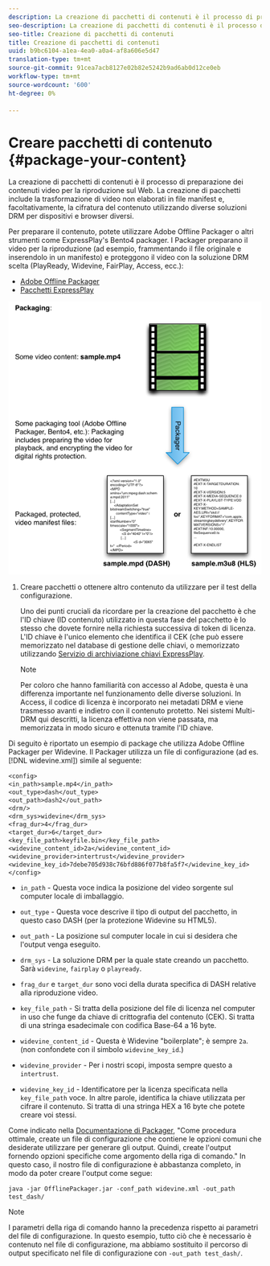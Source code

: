 ```yaml
---
description: La creazione di pacchetti di contenuti è il processo di preparazione dei contenuti video per la riproduzione sul Web. La creazione di pacchetti include la trasformazione di video non elaborati in file manifest e, facoltativamente, la cifratura del contenuto utilizzando diverse soluzioni DRM per dispositivi e browser diversi.
seo-description: La creazione di pacchetti di contenuti è il processo di preparazione dei contenuti video per la riproduzione sul Web. La creazione di pacchetti include la trasformazione di video non elaborati in file manifest e, facoltativamente, la cifratura del contenuto utilizzando diverse soluzioni DRM per dispositivi e browser diversi.
seo-title: Creazione di pacchetti di contenuti
title: Creazione di pacchetti di contenuti
uuid: b9bc6104-a1ea-4ea0-a0a4-af8a606e5d47
translation-type: tm+mt
source-git-commit: 91cea7acb8127e02b82e5242b9ad6ab0d12ce0eb
workflow-type: tm+mt
source-wordcount: '600'
ht-degree: 0%

---
```



# Creare pacchetti di contenuto {#package-your-content}

La creazione di pacchetti di contenuti è il processo di preparazione dei contenuti video per la riproduzione sul Web. La creazione di pacchetti include la trasformazione di video non elaborati in file manifest e, facoltativamente, la cifratura del contenuto utilizzando diverse soluzioni DRM per dispositivi e browser diversi.

Per preparare il contenuto, potete utilizzare  Adobe Offline Packager o altri strumenti come ExpressPlay&#39;s Bento4 packager. I Packager preparano il video per la riproduzione (ad esempio, frammentando il file originale e inserendolo in un manifesto) e proteggono il video con la soluzione DRM scelta (PlayReady, Widevine, FairPlay, Access, ecc.):

* [ Adobe Offline Packager](https://helpx.adobe.com/content/dam/help/en/primetime/guides/offline_packager_getting_started.pdf)
* [Pacchetti ExpressPlay](https://www.expressplay.com/developer/packaging-tools/)

<!--<a id="fig_jbn_fw5_xw"></a>-->

![](assets/pkg_lic_play_web.png)

1. Creare pacchetti o ottenere altro contenuto da utilizzare per il test della configurazione.

   Uno dei punti cruciali da ricordare per la creazione del pacchetto è che l&#39;ID chiave (ID contenuto) utilizzato in questa fase del pacchetto è lo stesso che dovete fornire nella richiesta successiva di token di licenza. L&#39;ID chiave è l&#39;unico elemento che identifica il CEK (che può essere memorizzato nel database di gestione delle chiavi, o memorizzato utilizzando [Servizio di archiviazione chiavi ExpressPlay](https://www.expressplay.com/developer/key-storage/).

   >[!NOTE]
   >
   >Per coloro che hanno familiarità con  accesso al Adobe, questa è una differenza importante nel funzionamento delle diverse soluzioni. In Access, il codice di licenza è incorporato nei metadati DRM e viene trasmesso avanti e indietro con il contenuto protetto. Nei sistemi Multi-DRM qui descritti, la licenza effettiva non viene passata, ma memorizzata in modo sicuro e ottenuta tramite l&#39;ID chiave.

<!--<a id="example_52AF76B730174B79B6088280FCDF126D"></a>-->

Di seguito è riportato un esempio di package che utilizza  Adobe Offline Packager per Widevine. Il Packager utilizza un file di configurazione (ad es. [!DNL widevine.xml]) simile al seguente:

```
<config> 
<in_path>sample.mp4</in_path> 
<out_type>dash</out_type> 
<out_path>dash2</out_path> 
<drm/> 
<drm_sys>widevine</drm_sys> 
<frag_dur>4</frag_dur> 
<target_dur>6</target_dur> 
<key_file_path>keyfile.bin</key_file_path> 
<widevine_content_id>2a</widevine_content_id> 
<widevine_provider>intertrust</widevine_provider> 
<widevine_key_id>7debe705d938c76bfd886f077b8fa5f7</widevine_key_id> 
</config>
```

* `in_path` - Questa voce indica la posizione del video sorgente sul computer locale di imballaggio.
* `out_type` - Questa voce descrive il tipo di output del pacchetto, in questo caso DASH (per la protezione Widevine su HTML5).
* `out_path` - La posizione sul computer locale in cui si desidera che l&#39;output venga eseguito.
* `drm_sys` - La soluzione DRM per la quale state creando un pacchetto. Sarà `widevine`, `fairplay` o `playready`.

* `frag_dur` e  `target_dur` sono voci della durata specifica di DASH relative alla riproduzione video.

* `key_file_path` - Si tratta della posizione del file di licenza nel computer in uso che funge da chiave di crittografia del contenuto (CEK). Si tratta di una stringa esadecimale con codifica Base-64 a 16 byte.
* `widevine_content_id` - Questa è Widevine &quot;boilerplate&quot;; è sempre  `2a`. (non confondete con il simbolo `widevine_key_id`.)

* `widevine_provider` - Per i nostri scopi, imposta sempre questo a  `intertrust`.

* `widevine_key_id` - Identificatore per la licenza specificata nella  `key_file_path` voce. In altre parole, identifica la chiave utilizzata per cifrare il contenuto. Si tratta di una stringa HEX a 16 byte che potete creare voi stessi.

Come indicato nella [Documentazione di Packager](https://helpx.adobe.com/content/dam/help/en/primetime/guides/offline_packager_getting_started.pdf), &quot;Come procedura ottimale, create un file di configurazione che contiene le opzioni comuni che desiderate utilizzare per generare gli output. Quindi, create l&#39;output fornendo opzioni specifiche come argomento della riga di comando.&quot; In questo caso, il nostro file di configurazione è abbastanza completo, in modo da poter creare l&#39;output come segue:

```
java -jar OfflinePackager.jar -conf_path widevine.xml -out_path test_dash/ 
```

>[!NOTE]
>
>I parametri della riga di comando hanno la precedenza rispetto ai parametri del file di configurazione. In questo esempio, tutto ciò che è necessario è contenuto nel file di configurazione, ma abbiamo sostituito il percorso di output specificato nel file di configurazione con `-out_path test_dash/`.

